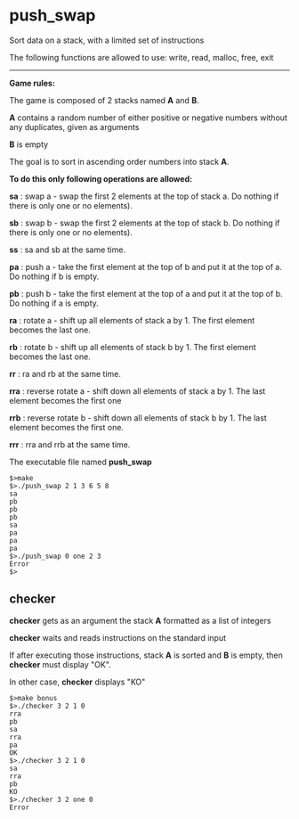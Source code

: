 # push_swap
 Sort data on a stack, with a limited set of instructions

The following functions are allowed to use: write, read, malloc, free, exit

---------------------------------------------------------------------

**Game rules:**

The game is composed of 2 stacks named **A** and **B**.

**A** contains a random number of either positive or negative numbers without any duplicates, given as arguments

**B** is empty

The goal is to sort in ascending order numbers into stack **A**.

**To do this only following operations are allowed:**

**sa** : swap a - swap the first 2 elements at the top of stack a. Do nothing if there is only one or no elements).

**sb** : swap b - swap the first 2 elements at the top of stack b. Do nothing if there is only one or no elements).

**ss** : sa and sb at the same time.

**pa** : push a - take the first element at the top of b and put it at the top of a. Do nothing if b is empty.

**pb** : push b - take the first element at the top of a and put it at the top of b. Do nothing if a is empty.

**ra** : rotate a - shift up all elements of stack a by 1. The first element becomes the last one.

**rb** : rotate b - shift up all elements of stack b by 1. The first element becomes the last one.

**rr** : ra and rb at the same time.

**rra** : reverse rotate a - shift down all elements of stack a by 1. The last element becomes the first one

**rrb** : reverse rotate b - shift down all elements of stack b by 1. The last element becomes the first one.

**rrr** : rra and rrb at the same time.

The executable file named **push_swap**

```
$>make
$>./push_swap 2 1 3 6 5 8
sa
pb
pb
pb
sa
pa
pa
pa
$>./push_swap 0 one 2 3
Error
$>
```
checker
---------------------------------------------------------------------


**checker** gets as an argument the stack **A** formatted as a list of integers

**checker** waits and reads instructions on the standard input

If after executing those instructions, stack **A** is sorted and **B** is empty, then
**checker** must display "OK".  

In other case, **checker** displays "KO"

```
$>make bonus
$>./checker 3 2 1 0
rra
pb
sa
rra
pa
OK
$>./checker 3 2 1 0
sa
rra
pb
KO
$>./checker 3 2 one 0
Error

```
